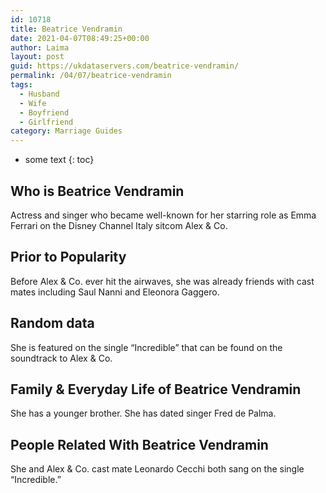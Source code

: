 ```yaml
---
id: 10718
title: Beatrice Vendramin
date: 2021-04-07T08:49:25+00:00
author: Laima
layout: post
guid: https://ukdataservers.com/beatrice-vendramin/
permalink: /04/07/beatrice-vendramin
tags:
  - Husband
  - Wife
  - Boyfriend
  - Girlfriend
category: Marriage Guides
---
```


* some text
{: toc}


## Who is Beatrice Vendramin
                  
                  
                  
Actress and singer who became well-known for her starring role as Emma Ferrari on the Disney Channel Italy sitcom Alex & Co.
                  
              
            
              
            
                
                
                
## Prior to Popularity
                  
                  
                  
Before Alex & Co. ever hit the airwaves, she was already friends with cast mates including Saul Nanni and Eleonora Gaggero.
                  
              
            
              
            
                
                
                
## Random data
                  
                  
                  
She is featured on the single &#8220;Incredible&#8221; that can be found on the soundtrack to Alex & Co.
                  
              
            
              
            
                
                
                
## Family & Everyday Life of Beatrice Vendramin
                  
                  
                  
She has a younger brother. She has dated singer Fred de Palma.
                  
              
            
              
            
                
                
                
## People Related With Beatrice Vendramin
                  
                  
                  
She and Alex & Co. cast mate Leonardo Cecchi both sang on the single &#8220;Incredible.&#8221;
                  
              
            
              
            
                
              
            
              
              
            
            
              
            
          
          
          